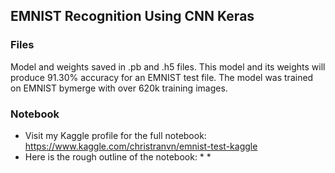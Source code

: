 ## **EMNIST Recognition Using CNN Keras**

### **Files**
Model and weights saved in .pb and .h5 files. This model and its weights will produce 91.30% accuracy for an EMNIST test file. The model was trained on EMNIST bymerge with over 620k training images. 

### **Notebook**
- Visit my Kaggle profile for the full notebook: https://www.kaggle.com/christranvn/emnist-test-kaggle
- Here is the rough outline of the notebook:
  *
  *
